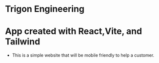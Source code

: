 # Trigon Engineering
# App created with React,Vite, and Tailwind

- This is a simple website that will be mobile friendly to help a customer.
